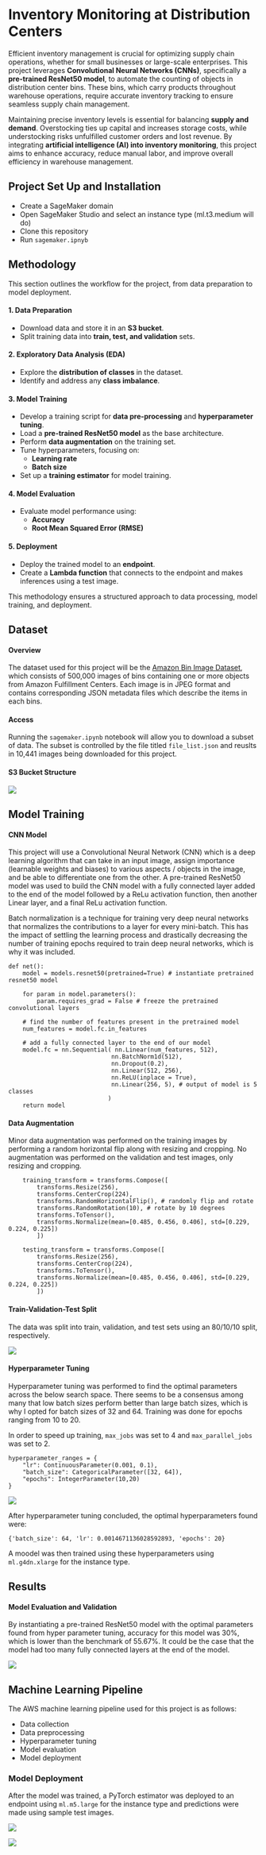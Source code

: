 # Inventory Monitoring at Distribution Centers
Efficient inventory management is crucial for optimizing supply chain operations, whether for small businesses or large-scale enterprises. This project leverages **Convolutional Neural Networks (CNNs)**, specifically a **pre-trained ResNet50 model**, to automate the counting of objects in distribution center bins. These bins, which carry products throughout warehouse operations, require accurate inventory tracking to ensure seamless supply chain management.

Maintaining precise inventory levels is essential for balancing **supply and demand**. Overstocking ties up capital and increases storage costs, while understocking risks unfulfilled customer orders and lost revenue. By integrating **artificial intelligence (AI) into inventory monitoring**, this project aims to enhance accuracy, reduce manual labor, and improve overall efficiency in warehouse management.



## Project Set Up and Installation
- Create a SageMaker domain
- Open SageMaker Studio and select an instance type (ml.t3.medium will do)
- Clone this repository
- Run `sagemaker.ipnyb`

## Methodology
This section outlines the workflow for the project, from data preparation to model deployment.

#### **1. Data Preparation**
- Download data and store it in an **S3 bucket**.
- Split training data into **train, test, and validation** sets.

#### **2. Exploratory Data Analysis (EDA)**
- Explore the **distribution of classes** in the dataset.
- Identify and address any **class imbalance**.

#### **3. Model Training**
- Develop a training script for **data pre-processing** and **hyperparameter tuning**.
- Load a **pre-trained ResNet50 model** as the base architecture.
- Perform **data augmentation** on the training set.
- Tune hyperparameters, focusing on:
  - **Learning rate**
  - **Batch size**
- Set up a **training estimator** for model training.

#### **4. Model Evaluation**
- Evaluate model performance using:
  - **Accuracy**
  - **Root Mean Squared Error (RMSE)**

#### **5. Deployment**
- Deploy the trained model to an **endpoint**.
- Create a **Lambda function** that connects to the endpoint and makes inferences using a test image.

This methodology ensures a structured approach to data processing, model training, and deployment.


## Dataset

#### Overview
The dataset used for this project will be the [Amazon Bin Image Dataset](https://registry.opendata.aws/amazon-bin-imagery/), which consists of 500,000 images of bins containing one or more objects from Amazon Fulfillment Centers.  Each image is in JPEG format and contains corresponding JSON metadata files which describe the items in each bins.  

#### Access
Running the `sagemaker.ipynb` notebook will allow you to download a subset of data.  The subset is controlled by the file titled `file_list.json` and reuslts in 10,441 images being downloaded for this project.

#### S3 Bucket Structure
![](https://github.com/emoreno-hub/Inventory_Monitoring/blob/main/screenshots/S3_bucket.PNG)

## Model Training

#### CNN Model
This project will use a Convolutional Neural Network (CNN) which is a deep learning algorithm that can take in an input image, assign importance (learnable weights and biases) to various aspects / objects in the image, and be able to differentiate one from the other.  A pre-trained ResNet50 model was used to build the CNN model with a fully connected layer added to the end of the model followed by a ReLu activation function, then another Linear layer, and a final ReLu activation function.

Batch normalization is a technique for training very deep neural networks that normalizes the contributions to a layer for every mini-batch. This has the impact of settling the learning process and drastically decreasing the number of training epochs required to train deep neural networks, which is why it was included.

```
def net():
    model = models.resnet50(pretrained=True) # instantiate pretrained resnet50 model
    
    for param in model.parameters():
        param.requires_grad = False # freeze the pretrained convolutional layers
    
    # find the number of features present in the pretrained model
    num_features = model.fc.in_features
    
    # add a fully connected layer to the end of our model
    model.fc = nn.Sequential( nn.Linear(num_features, 512),
                             nn.BatchNorm1d(512),
                             nn.Dropout(0.2),
                             nn.Linear(512, 256),
                             nn.ReLU(inplace = True),
                             nn.Linear(256, 5), # output of model is 5 classes
                            )
    return model
```


#### Data Augmentation
Minor data augmentation was performed on the training images by performing a random horizontal flip along with resizing and cropping.  No augmentation was performed on the validation and test images, only resizing and cropping.

```
    training_transform = transforms.Compose([
        transforms.Resize(256),
        transforms.CenterCrop(224),
        transforms.RandomHorizontalFlip(), # randomly flip and rotate
        transforms.RandomRotation(10), # rotate by 10 degrees
        transforms.ToTensor(),
        transforms.Normalize(mean=[0.485, 0.456, 0.406], std=[0.229, 0.224, 0.225])
        ])
        
    testing_transform = transforms.Compose([
        transforms.Resize(256),
        transforms.CenterCrop(224),
        transforms.ToTensor(),
        transforms.Normalize(mean=[0.485, 0.456, 0.406], std=[0.229, 0.224, 0.225])
        ])
```

#### Train-Validation-Test Split
The data was split into train, validation, and test sets using an 80/10/10 split, respectively.  

![](https://github.com/emoreno-hub/Inventory_Monitoring_Project/blob/main/screenshots/Dataset_image_distribution.png)

#### Hyperparameter Tuning
Hyperparameter tuning was performed to find the optimal parameters across the below search space.  There seems to be a consensus among many that low batch sizes perform better than large batch sizes, which is why I opted for batch sizes of 32 and 64.  Training was done for epochs ranging from 10 to 20.

In order to speed up training, `max_jobs` was set to 4 and `max_parallel_jobs` was set to 2.

```
hyperparameter_ranges = {
    "lr": ContinuousParameter(0.001, 0.1),
    "batch_size": CategoricalParameter([32, 64]),
    "epochs": IntegerParameter(10,20)
}
```

![](https://github.com/emoreno-hub/Inventory_Monitoring_Project/blob/main/screenshots/Training_jobs.PNG)


After hyperparameter tuning concluded, the optimal hyperparameters found were:

```
{'batch_size': 64, 'lr': 0.0014671136028592893, 'epochs': 20}
```

A moodel was then trained using these hyperparameters using `ml.g4dn.xlarge` for the instance type.

## Results
#### Model Evaluation and Validation
By instantiating a pre-trained ResNet50 model with the optimal parameters found from hyper parameter tuning, accuracy for this model was 30%, which is lower than the benchmark of 55.67%.  It could be the case that the model had too many fully connected layers at the end of the model.

![](https://github.com/emoreno-hub/Inventory_Monitoring_Project/blob/main/screenshots/Model_performance.PNG)

## Machine Learning Pipeline
The AWS machine learning pipeline used for this project is as follows:
- Data collection
- Data preprocessing
- Hyperparameter tuning
- Model evaluation
- Model deployment

### Model Deployment

After the model was trained, a PyTorch estimator was deployed to an endpoint using `ml.m5.large` for the instance type and predictions were made using sample test images.

![](https://github.com/emoreno-hub/Inventory_Monitoring_Project/blob/main/screenshots/Prediction.PNG)

![](https://github.com/emoreno-hub/Inventory_Monitoring_Project/blob/main/screenshots/Endpoint.PNG)
